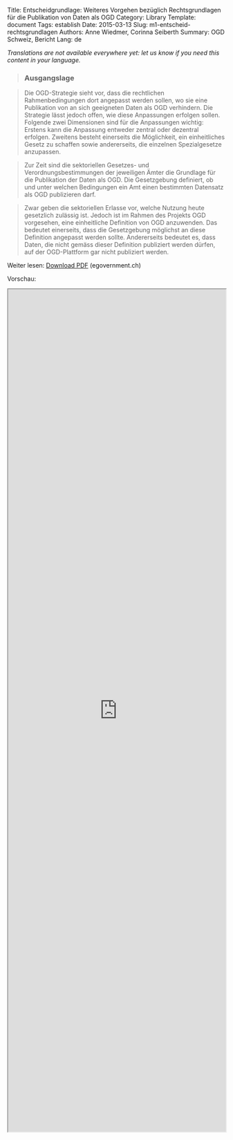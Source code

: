 Title: Entscheidgrundlage: Weiteres Vorgehen bezüglich Rechtsgrundlagen für die Publikation von Daten als OGD
Category: Library
Template: document
Tags: establish
Date: 2015-03-13
Slug: m1-entscheid-rechtsgrundlagen
Authors: Anne Wiedmer, Corinna Seiberth
Summary: OGD Schweiz, Bericht
Lang: de

<em>Translations are not available everywhere yet: let us know if you need this content in your language.</em>

> ### Ausgangslage

> Die OGD-Strategie sieht vor, dass die rechtlichen Rahmenbedingungen dort angepasst werden sollen, wo sie eine Publikation von an sich geeigneten Daten als OGD verhindern. Die Strategie lässt jedoch offen, wie diese Anpassungen erfolgen sollen. Folgende zwei Dimensionen sind für die Anpassungen wichtig: Erstens kann die Anpassung entweder zentral oder dezentral erfolgen. Zweitens besteht einerseits die Möglichkeit, ein einheitliches Gesetz zu schaffen sowie andererseits, die einzelnen Spezialgesetze anzupassen.

> Zur Zeit sind die sektoriellen Gesetzes- und Verordnungsbestimmungen der jeweiligen Ämter die Grundlage für die Publikation der Daten als OGD. Die Gesetzgebung definiert, ob und unter welchen Bedingungen ein Amt einen bestimmten Datensatz als OGD publizieren darf.

> Zwar geben die sektoriellen Erlasse vor, welche Nutzung heute gesetzlich zulässig ist. Jedoch ist im Rahmen des Projekts OGD vorgesehen, eine einheitliche Definition von OGD anzuwenden. Das bedeutet einerseits, dass die Gesetzgebung möglichst an diese Definition angepasst werden sollte. Andererseits bedeutet es, dass Daten, die nicht gemäss dieser Definition publiziert werden dürfen, auf der OGD-Plattform gar nicht publiziert werden.

Weiter lesen: [Download PDF](http://www.egovernment.ch/umsetzung/00881/00883/01112/index.html?lang=de&download=NHzLpZeg7t,lnp6I0NTU042l2Z6ln1acy4Zn4Z2qZpnO2Yuq2Z6gpJCDdYR_gmym162epYbg2c_JjKbNoKSn6A--) (egovernment.ch)

Vorschau:

<iframe class="attachment-viewer-frame-preview-iframe js-stop" src="https://docs.google.com/viewer?embedded=true&url=https%3A%2F%2Fdocs.google.com%2Fviewer%3Fembedded%3Dtrue%26url%3Dhttp%3A%2F%2Fwww.egovernment.ch%2Fumsetzung%2F00881%2F00883%2F01112%2Findex.html%3Flang%%E2%80%A66I0NTU042l2Z6ln1acy4Zn4Z2qZpnO2Yuq2Z6gpJCDdYR_gmym162epYbg2c_JjKbNoKSn6A--" width="100%" height="50%"></iframe>
